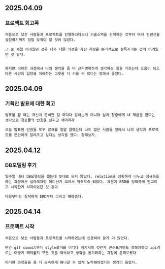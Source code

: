 ## 2025.04.09

### 프로젝트 회고록

    처음으로 낯선 사람들과 프로젝트를 진행하려다보니 기술스택을 선택하는 것부터 여러 컨밴션을 설정하기까지 정말 맞춰야 할 것이 많았다.

    그 중 제일 어려웠던 것은 나와 다른 의견을 가진 사람을 논리적으로 설득시키는 것이 어려웠던 것 같다.


    하지만 이러한 과정에서 나의 생각을 좀 더 근거명확하게 생각하는 힘을 기르는데 도움이 되고 다른 사람의 입장을 이해하는 그릇을 더 키울 수 있다는 점에서 좋았다.

## 2025.04.09

### 기획안 발표에 대한 회고

    발표를 할 때는 자신이 준비한 걸 와다다 말하는게 아니라 앞에 청중에게 내 제품을 판다는 생각으로 청중들의 반응을 살피고 헤아리자

    오늘 발표한 인원들 모두 발표를 정말 잘했는데 나도 많은 사람들 앞에서 나의 생각과 프로젝트를 편안하게 알려주고 싶다는 생각을 했다. 잘해보자.

## 2025.04.12

### DB모델링 후기

    일주일 내내 DB모델링을 했는데 뜻대로 되지 않았다. relation을 정확하게 나누고 정규화를 하는 과정에서 실타래처럼 어디선가 꼬여서 뒤죽박죽 되었다. 처음에 ERD를 정확하게 안그리고 시작한게 시작이었던 것 같다.

    다음부터는 침착하게 ERD부터 그리고 해야겠다.

## 2025.04.14

### 프로젝트 시작

    처음으로 낯선 사람들과 프로젝트를 시작하였는데 신경써야 할게 더 많았다.

    단순 git commit부터 style폴더를 어디다 배치시킬 것인지 변수표기명도 정해야하고 api경로는 어떻게 짜야할지 모든 것을 약속하고 생각을 동기화하는 과정이 흥미로웠다.

    이러한 과정들을 좀 더 능숙하게 해나갈 수 있게 노력해야겠다는 생각이 들었다.
